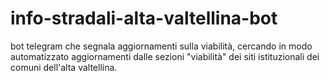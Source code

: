 # info-stradali-alta-valtellina-bot
bot telegram che segnala aggiornamenti sulla viabilità, cercando in modo automatizzato aggiornamenti dalle sezioni "viabilità" dei siti istituzionali dei comuni dell'alta valtellina.
